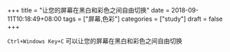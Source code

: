 +++
title = "让您的屏幕在黑白和彩色之间自由切换"
date = 2018-09-11T10:18:49+08:00
tags = ["屏幕,色彩"]
categories = ["study"]
draft = false
+++

`Ctrl+Windows Key+C` 可以让您的屏幕在黑白和彩色之间自由切换